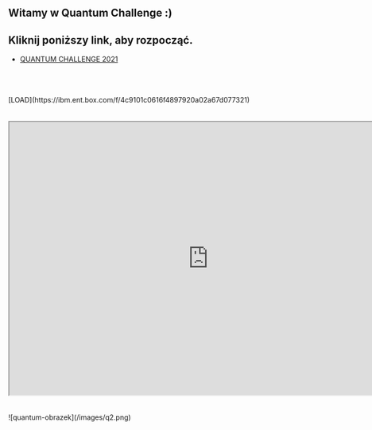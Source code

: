 ## Witamy w Quantum Challenge :)
## Kliknij poniższy link, aby rozpocząć.
* [QUANTUM CHALLENGE 2021](Qchallenge/README.md)  
<br>
<br>
<br>
[LOAD](https://ibm.ent.box.com/f/4c9101c0616f4897920a02a67d077321)
<br>
<br>
<br>
<iframe src="https://ibm.ent.box.com/f/4c9101c0616f4897920a02a67d077321" height="550" width="800"></iframe>
<br>
<br>
<br>
![quantum-obrazek](/images/q2.png)
